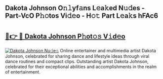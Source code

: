 ## Dakota Johnson O𝚗𝚕yf𝚊ns L𝚎a𝚔ed N𝚞𝚍es - Part-VcO P𝚑𝚘tos Vi𝚍𝚎o - H𝚘𝚝 Part L𝚎a𝚔s hFAc6

# <h2><a href="http://kfb015i.oniu.top/?m=Dakota+Johnson">🔗👉 🔴 Dakota Johnson P𝚑ot𝚘𝚜 V𝚒d𝚎o</a></h2>

[![Dakota Johnson Nu𝚍e𝚜](https://i.imgur.com/0qMVB7G.gif)](http://kfb015i.oniu.top/?m=Dakota+Johnson)
Online entertainer and multimedia artist Dakota Johnson, celebrated for sharing dance and lifestyle ideas through viral dance routines and compact clips. Outstanding artist Dakota Johnson, celebrated for their exceptional abilities and accomplishments in the realm of entertainment.  
